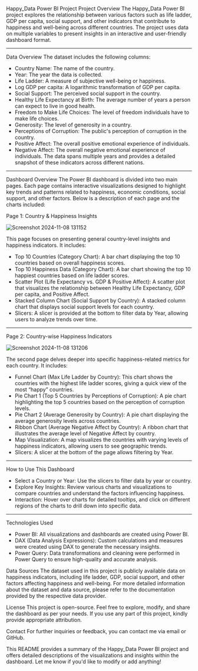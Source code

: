 Happy_Data Power BI Project
Project Overview
The Happy_Data Power BI project explores the relationship between various factors such as life ladder, GDP per capita, social support, and other indicators that contribute to happiness and well-being across different countries. The project uses data on multiple variables to present insights in an interactive and user-friendly dashboard format.
_____________________________________________________________________________________________________________________________________________________________________________________________________________

Data Overview
The dataset includes the following columns:

- Country Name: The name of the country.
- Year: The year the data is collected.
- Life Ladder: A measure of subjective well-being or happiness.
- Log GDP per capita: A logarithmic transformation of GDP per capita.
- Social Support: The perceived social support in the country.
- Healthy Life Expectancy at Birth: The average number of years a person can expect to live in good health.
- Freedom to Make Life Choices: The level of freedom individuals have to make life choices.
- Generosity: The level of generosity in a country.
- Perceptions of Corruption: The public's perception of corruption in the country.
- Positive Affect: The overall positive emotional experience of individuals.
- Negative Affect: The overall negative emotional experience of individuals.
The data spans multiple years and provides a detailed snapshot of these indicators across different nations.

________________________________________________________________________________________________________________________________________________________________________________________________________________
Dashboard Overview
The Power BI dashboard is divided into two main pages. Each page contains interactive visualizations designed to highlight key trends and patterns related to happiness, economic conditions, social support, and other factors. Below is a description of each page and the charts included:

Page 1: Country & Happiness Insights

![Screenshot 2024-11-08 131152](https://github.com/user-attachments/assets/5c69af49-0f06-4531-9e4c-4ccc08b7d952)


This page focuses on presenting general country-level insights and happiness indicators. It includes:

- Top 10 Countries (Category Chart): A bar chart displaying the top 10 countries based on overall happiness scores.
- Top 10 Happiness Data (Category Chart): A bar chart showing the top 10 happiest countries based on life ladder scores.
- Scatter Plot (Life Expectancy vs. GDP & Positive Affect): A scatter plot that visualizes the relationship between Healthy Life Expectancy, GDP per capita, and Positive Affect.
- Stacked Column Chart (Social Support by Country): A stacked column chart that displays social support levels for each country.
- Slicers: A slicer is provided at the bottom to filter data by Year, allowing users to analyze trends over time.

_________________________________________________________________________________________________________________________________________________________________________________________________________________

Page 2: Country-wise Happiness Indicators

![Screenshot 2024-11-08 131206](https://github.com/user-attachments/assets/f56f7d75-5aa1-44ea-947e-6097de059e01)


The second page delves deeper into specific happiness-related metrics for each country. It includes:
- Funnel Chart (Max Life Ladder by Country): This chart shows the countries with the highest life ladder scores, giving a quick view of the most “happy” countries.
- Pie Chart 1 (Top 5 Countries by Perceptions of Corruption): A pie chart highlighting the top 5 countries based on the perception of corruption levels.
- Pie Chart 2 (Average Generosity by Country): A pie chart displaying the average generosity levels across countries.
- Ribbon Chart (Average Negative Affect by Country): A ribbon chart that illustrates the average level of Negative Affect by country.
- Map Visualization: A map visualizes the countries with varying levels of happiness indicators, allowing users to see geographic trends.
- Slicers: A slicer at the bottom of the page allows filtering by Year.

_______________________________________________________________________________________________________________________________________________________________________________________________________________

How to Use This Dashboard
- Select a Country or Year: Use the slicers to filter data by year or country.
- Explore Key Insights: Review various charts and visualizations to compare countries and understand the factors influencing happiness.
- Interaction: Hover over charts for detailed tooltips, and click on different regions of the charts to drill down into specific data.

_______________________________________________________________________________________________________________________________________________________________________________________________________________

Technologies Used
- Power BI: All visualizations and dashboards are created using Power BI.
- DAX (Data Analysis Expressions): Custom calculations and measures were created using DAX to generate the necessary insights.
- Power Query: Data transformations and cleaning were performed in Power Query to ensure high-quality and accurate analysis.

Data Sources
The dataset used in this project is publicly available data on happiness indicators, including life ladder, GDP, social support, and other factors affecting happiness and well-being. For more detailed information about the dataset and data source, please refer to the documentation provided by the respective data provider.

License
This project is open-source. Feel free to explore, modify, and share the dashboard as per your needs. If you use any part of this project, kindly provide appropriate attribution.

Contact
For further inquiries or feedback, you can contact me via email or GitHub.

This README provides a summary of the Happy_Data Power BI project and offers detailed descriptions of the visualizations and insights within the dashboard. Let me know if you'd like to modify or add anything!



